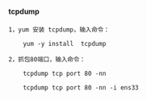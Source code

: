 
#### tcpdump

	1，yum 安装 tcpdump，输入命令：
	
		yum -y install  tcpdump
	
	2，抓包80端口，输入命令：
	
		tcpdump tcp port 80 -nn
		
		tcpdump tcp port 80 -nn -i ens33


